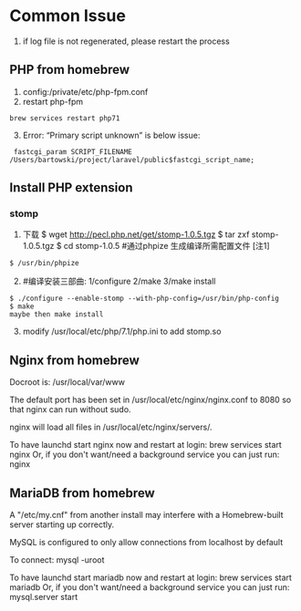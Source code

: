 # Common Issue
1. if log file is not regenerated, please restart the process

## PHP from homebrew
1. config:/private/etc/php-fpm.conf  
2. restart php-fpm
```
brew services restart php71
```
3. Error: “Primary script unknown” is below issue:
```
 fastcgi_param SCRIPT_FILENAME  /Users/bartowski/project/laravel/public$fastcgi_script_name;
```

## Install PHP extension
### stomp
1. 下载 $ wget http://pecl.php.net/get/stomp-1.0.5.tgz $ tar zxf stomp-1.0.5.tgz $ cd stomp-1.0.5 #通过phpize 生成编译所需配置文件 [注1]
```
$ /usr/bin/phpize
```
2. #编译安装三部曲: 1/configure 2/make 3/make install
```
$ ./configure --enable-stomp --with-php-config=/usr/bin/php-config
$ make
maybe then make install
```
3. modify /usr/local/etc/php/7.1/php.ini to add stomp.so

## Nginx from homebrew

Docroot is: /usr/local/var/www

The default port has been set in /usr/local/etc/nginx/nginx.conf to 8080 so that
nginx can run without sudo.

nginx will load all files in /usr/local/etc/nginx/servers/.

To have launchd start nginx now and restart at login:
  brew services start nginx
Or, if you don't want/need a background service you can just run:
  nginx

## MariaDB from homebrew

A "/etc/my.cnf" from another install may interfere with a Homebrew-built
server starting up correctly.

MySQL is configured to only allow connections from localhost by default

To connect:
    mysql -uroot

To have launchd start mariadb now and restart at login:
  brew services start mariadb
Or, if you don't want/need a background service you can just run:
  mysql.server start
